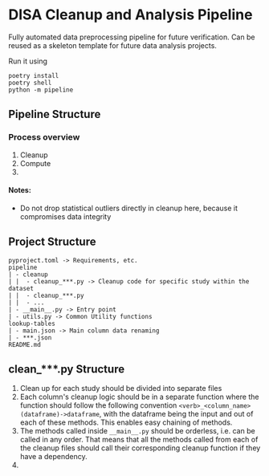 # DISA Cleanup and Analysis Pipeline 


Fully automated data preprocessing pipeline for future verification. Can be reused as a skeleton template for future data analysis projects.


Run it using
```
poetry install
poetry shell
python -m pipeline
```

## Pipeline Structure

### Process overview
1. Cleanup
2. Compute
3. 

#### Notes:
- Do not drop statistical outliers directly in cleanup here, because it compromises data integrity 


## Project Structure
```
pyproject.toml -> Requirements, etc.
pipeline
| - cleanup
| |  - cleanup_***.py -> Cleanup code for specific study within the dataset
| |  - cleanup_***.py
| |  - ...
| - __main__.py -> Entry point
| - utils.py -> Common Utility functions
lookup-tables
| - main.json -> Main column data renaming
| - ***.json
README.md
```

## clean_***.py Structure

1. Clean up for each study should be divided into separate files
2. Each column's cleanup logic should be in a separate function where the function should follow the following convention `<verb>_<column_name>(dataframe)->dataframe`, with the dataframe being the input and out of each of these methods. This enables easy chaining of methods.
3. The methods called inside `__main__.py` should be orderless, i.e. can be called in any order. That means that all the methods called from each of the cleanup files should call their corresponding cleanup function if they have a dependency.
4. 



